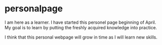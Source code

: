 # personalpage
I am here as a learner. I have started this personel page beginning of April. My goal is to learn by putting the freshly acquired knowledge into practice. 

I think that this personal webpage will grow in time as I will learn new skills.
